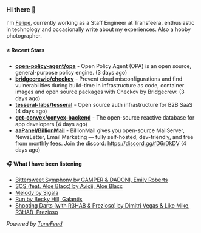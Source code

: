 ### Hi there 👋

I'm [Felipe](https://felipevm.com), currently working as a Staff Engineer at Transfeera, enthusiastic in technology and occasionally write about my experiences. Also a hobby photographer.

#### ⭐ Recent Stars
- **[open-policy-agent/opa](https://github.com/open-policy-agent/opa)** - Open Policy Agent (OPA) is an open source, general-purpose policy engine. (3 days ago)
- **[bridgecrewio/checkov](https://github.com/bridgecrewio/checkov)** - Prevent cloud misconfigurations and find vulnerabilities during build-time in infrastructure as code, container images and open source packages with Checkov by Bridgecrew. (3 days ago)
- **[tesseral-labs/tesseral](https://github.com/tesseral-labs/tesseral)** - Open source auth infrastructure for B2B SaaS (4 days ago)
- **[get-convex/convex-backend](https://github.com/get-convex/convex-backend)** - The open-source reactive database for app developers (4 days ago)
- **[aaPanel/BillionMail](https://github.com/aaPanel/BillionMail)** - BillionMail gives you open-source MailServer, NewsLetter,  Email Marketing — fully self-hosted, dev-friendly, and free from monthly fees. Join the discord: https://discord.gg/fD6rDkDV (4 days ago)

#### 🎧 What I have been listening
- [Bittersweet Symphony by GAMPER &amp; DADONI, Emily Roberts](https://open.spotify.com/track/0Gp23ds4JDUwan98IfNNL5)
- [SOS (feat. Aloe Blacc) by Avicii, Aloe Blacc](https://open.spotify.com/track/2x0RZdkZcD8QRI53XT4GI5)
- [Melody by Sigala](https://open.spotify.com/track/6Owc2SuzwO3LW1SAODYK3l)
- [Run by Becky Hill, Galantis](https://open.spotify.com/track/6oYXbji1rn7U6bFuNYekpQ)
- [Shooting Darts (with R3HAB &amp; Prezioso) by Dimitri Vegas &amp; Like Mike, R3HAB, Prezioso](https://open.spotify.com/track/5yj8QDJ967St7PUG7sFD0n)

_Powered by [TuneFeed](https://tunefeed.app?ref=github.com)_
